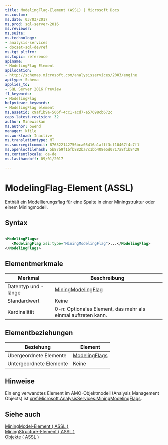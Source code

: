 ```yaml
---
title: ModelingFlag-Element (ASSL) | Microsoft Docs
ms.custom: 
ms.date: 03/03/2017
ms.prod: sql-server-2016
ms.reviewer: 
ms.suite: 
ms.technology:
- analysis-services
- docset-sql-devref
ms.tgt_pltfrm: 
ms.topic: reference
apiname:
- ModelingFlag Element
apilocation:
- http://schemas.microsoft.com/analysisservices/2003/engine
apitype: Schema
applies_to:
- SQL Server 2016 Preview
f1_keywords:
- ModelingFlag
helpviewer_keywords:
- ModelingFlag element
ms.assetid: c9af1b9a-506f-4cc1-acd7-e57698cb672c
caps.latest.revision: 32
author: Minewiskan
ms.author: owend
manager: kfile
ms.workload: Inactive
ms.translationtype: MT
ms.sourcegitcommit: 876522142756bca05416a1afff3cf10467f4c7f1
ms.openlocfilehash: 5b87b9f1bfb882ba7c1bb408e5d0717a8f1b8429
ms.contentlocale: de-de
ms.lasthandoff: 09/01/2017

---
```

# <a name="modelingflag-element-assl"></a>ModelingFlag-Element (ASSL)
  Enthält ein Modellierungsflag für eine Spalte in einer Miningstruktur oder einem Miningmodell.  
  
## <a name="syntax"></a>Syntax  
  
```xml  
  
<ModelingFlags>  
   <ModelingFlag xsi:type="MiningModelingFlag">...</ModelingFlag>  
</ModelingFlags>  
```  
  
## <a name="element-characteristics"></a>Elementmerkmale  
  
|Merkmal|Beschreibung|  
|--------------------|-----------------|  
|Datentyp und -länge|[MiningModelingFlag](../../../analysis-services/scripting/data-type/miningmodelingflag-data-type-assl.md)|  
|Standardwert|Keine|  
|Kardinalität|0-n: Optionales Element, das mehr als einmal auftreten kann.|  
  
## <a name="element-relationships"></a>Elementbeziehungen  
  
|Beziehung|Element|  
|------------------|-------------|  
|Übergeordnete Elemente|[ModelingFlags](../../../analysis-services/scripting/collections/modelingflags-element-assl.md)|  
|Untergeordnete Elemente|Keine|  
  
## <a name="remarks"></a>Hinweise  
 Ein eng verwandtes Element im AMO-Objektmodell (Analysis Management Objects) ist <xref:Microsoft.AnalysisServices.MiningModelingFlags>.  
  
## <a name="see-also"></a>Siehe auch  
 [MiningModel-Element &#40; ASSL &#41;](../../../analysis-services/scripting/objects/miningmodel-element-assl.md)   
 [MiningStructure-Element &#40; ASSL &#41;](../../../analysis-services/scripting/objects/miningstructure-element-assl.md)   
 [Objekte &#40; ASSL &#41;](../../../analysis-services/scripting/objects/objects-assl.md)  
  
  

